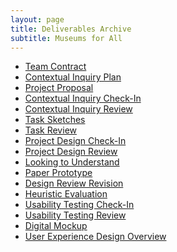 ```yaml
---
layout: page
title: Deliverables Archive  
subtitle: Museums for All 
---
```


* [Team Contract]()
* [Contextual Inquiry Plan]()
* [Project Proposal]()
* [Contextual Inquiry Check-In]()
* [Contextual Inquiry Review]()
* [Task Sketches]()
* [Task Review]()
* [Project Design Check-In]()
* [Project Design Review]()
* [Looking to Understand]()
* [Paper Prototype]()
* [Design Review Revision]()
* [Heuristic Evaluation]()
* [Usability Testing Check-In]()
* [Usability Testing Review]()
* [Digital Mockup]()
* [User Experience Design Overview]()




